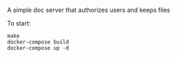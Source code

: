 A simple doc server that authorizes users and keeps files

To start:
```
make
docker-compose build
docker-compose up -d
```
